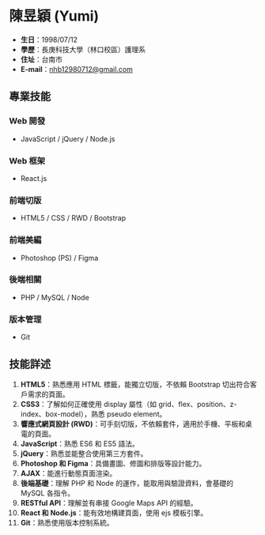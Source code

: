 # 陳昱穎 (Yumi)
- **生日**：1998/07/12
- **學歷**：長庚科技大學（林口校區）護理系
- **住址**：台南市
- **E-mail**：nhb12980712@gmail.com

## 專業技能

### Web 開發
- JavaScript / jQuery / Node.js

### Web 框架
- React.js

### 前端切版
- HTML5 / CSS / RWD / Bootstrap

### 前端美編
- Photoshop (PS) / Figma

### 後端相關
- PHP / MySQL / Node

### 版本管理
- Git

## 技能詳述

1. **HTML5**：熟悉應用 HTML 標籤，能獨立切版，不依賴 Bootstrap 切出符合客戶需求的頁面。
2. **CSS3**：了解如何正確使用 display 屬性（如 grid、flex、position、z-index、box-model），熟悉 pseudo element。
3. **響應式網頁設計 (RWD)**：可手刻切版，不依賴套件，適用於手機、平板和桌電的頁面。
4. **JavaScript**：熟悉 ES6 和 ES5 語法。
5. **jQuery**：熟悉並能整合使用第三方套件。
6. **Photoshop 和 Figma**：具備畫圖、修圖和排版等設計能力。
7. **AJAX**：能進行動態頁面渲染。
8. **後端基礎**：理解 PHP 和 Node 的運作，能取用與驗證資料，會基礎的 MySQL 各指令。
9. **RESTful API**：理解並有串接 Google Maps API 的經驗。
10. **React 和 Node.js**：能有效地構建頁面，使用 ejs 模板引擎。
11. **Git**：熟悉使用版本控制系統。

